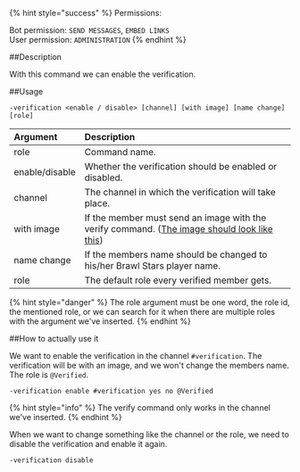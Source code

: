 {% hint style="success" %}
Permissions:

Bot permission: `SEND MESSAGES`, `EMBED LINKS`<br>User permission: `ADMINISTRATION`
{% endhint %}

##Description

With this command we can enable the verification. 

##Usage

`-verification <enable / disable> [channel] [with image] [name change] [role]`

| Argument | Description |
| :--- | :--- | 
| role | Command name. |
| enable/disable | Whether the verification should be enabled or disabled. |
| channel | The channel in which the verification will take place. |
| with image | If the member must send an image with the verify command. ([The image should look like this](../../assets/knirpsii_profile.png))  |
| name change | If the members name should be changed to his/her Brawl Stars player name. |
| role | The default role every verified member gets. |

{% hint style="danger" %}
The role argument must be one word, the role id, the mentioned role, or we can search for it when there are multiple roles with the argument we've inserted.
{% endhint %}

##How to actually use it

We want to enable the verification in the channel `#verification`. The verification will be with an image, and we won't change the members name. The role is `@Verified`.

```
-verification enable #verification yes no @Verified
```

{% hint style="info" %}
The verify command only works in the channel we've inserted.
{% endhint %}

When we want to change something like the channel or the role, we need to disable the verification and enable it again.

```
-verification disable
```